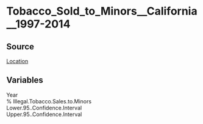 # Tobacco_Sold_to_Minors__California__1997-2014

## Source
[Location]()

## Variables
Year  
% Illegal.Tobacco.Sales.to.Minors  
Lower.95..Confidence.Interval    
Upper.95..Confidence.Interval  